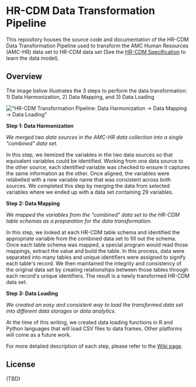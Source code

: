 # HR-CDM Data Transformation Pipeline

This repository houses the source code and documentation of the HR-CDM Data Transformation Pipeline used to transform the AMC Human Resources (AMC-HR) data set to HR-CDM data set (See the [HR-CDM Specification](https://github.com/AmericanManufacturingCohort/HR-CDM-Specification/wiki) to learn the data model).

## Overview

The image below illustrates the 3 steps to perform the data transformation: 1) Data Harmonization, 2) Data Mapping, and 3) Data Loading

!["HR-CDM Transformation Pipeline: Data Harmonization -> Data Mapping -> Data Loading"](https://github.com/AmericanManufacturingCohort/HR-CDM-Data-Transformation/wiki/_Images/data-transformation-pipeline.png)

**Step 1: Data Harmonization**

_We merged two data sources in the AMC-HR data collection into a single "combined" data set._

In this step, we itemized the variables in the two data sources so that equivalent variables could be identified. Working from one data source to the other source, each identified variable was checked to ensure it captures the same information as the other. Once aligned, the variables were relabelled with a new variable name that was consistent across both sources. We completed this step by merging the data from selected variables where we ended up with a data set containing 29 variables.

**Step 2: Data Mapping**

_We mapped the variables from the "combined" data set to the HR-CDM table schemas as a preparation for the data transformation._

In this step, we looked at each HR-CDM table schema and identified the appropriate variable from the combined data set to fill out the schema. Once each table schema was mapped, a special program would read those mappings, extract the value and build the table. In this process, data were separated into many tables and unique identifiers were assigned to signify each table's record. We then maintained the integrity and consistency of the original data set by creating relationships between those tables through each record's unique identifiers. The result is a newly transformed HR-CDM data set.

**Step 3: Data Loading**

_We created an easy and consistent way to load the transformed data set into different data storages or data analytics._

At the time of this writing, we created data loading functions in R and Python languages that will load CSV files to data frames. Other platforms will come as a future work.

For more detailed description of each step, please refer to the [Wiki page](https://github.com/AmericanManufacturingCohort/HR-CDM-Data-Transformation/wiki).

## License

(TBD) 